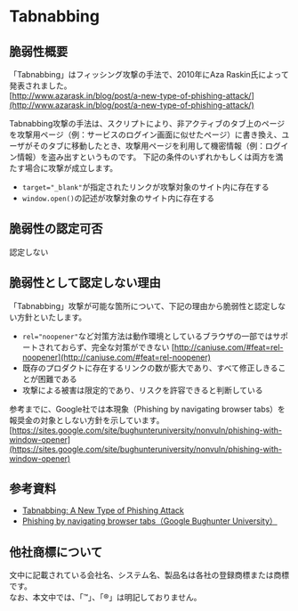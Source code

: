 Tabnabbing
====

## 脆弱性概要
「Tabnabbing」はフィッシング攻撃の手法で、2010年にAza Raskin氏によって発表されました。  
[http://www.azarask.in/blog/post/a-new-type-of-phishing-attack/](http://www.azarask.in/blog/post/a-new-type-of-phishing-attack/)

Tabnabbing攻撃の手法は、スクリプトにより、非アクティブのタブ上のページを攻撃用ページ（例：サービスのログイン画面に似せたページ）に書き換え、ユーザがそのタブに移動したとき、攻撃用ページを利用して機密情報（例：ログイン情報）を盗み出すというものです。
下記の条件のいずれかもしくは両方を満たす場合に攻撃が成立します。

* `target="_blank"`が指定されたリンクが攻撃対象のサイト内に存在する
* `window.open()`の記述が攻撃対象のサイト内に存在する

## 脆弱性の認定可否
認定しない

## 脆弱性として認定しない理由
「Tabnabbing」攻撃が可能な箇所について、下記の理由から脆弱性と認定しない方針といたします。

* `rel="noopener"`など対策方法は動作環境としているブラウザの一部ではサポートされておらず、完全な対策ができない
[http://caniuse.com/#feat=rel-noopener](http://caniuse.com/#feat=rel-noopener)
* 既存のプロダクトに存在するリンクの数が膨大であり、すべて修正しきることが困難である
* 攻撃による被害は限定的であり、リスクを許容できると判断している

参考までに、Google社では本現象（Phishing by navigating browser tabs）を報奨金の対象としない方針を示しています。  
[https://sites.google.com/site/bughunteruniversity/nonvuln/phishing-with-window-opener](https://sites.google.com/site/bughunteruniversity/nonvuln/phishing-with-window-opener)

## 参考資料

* [Tabnabbing: A New Type of Phishing Attack](http://www.azarask.in/blog/post/a-new-type-of-phishing-attack/)
* [Phishing by navigating browser tabs（Google Bughunter University）](https://sites.google.com/site/bughunteruniversity/nonvuln/phishing-with-window-opener)

## 他社商標について
文中に記載されている会社名、システム名、製品名は各社の登録商標または商標です。  
なお、本文中では、「™」、「®」は明記しておりません。